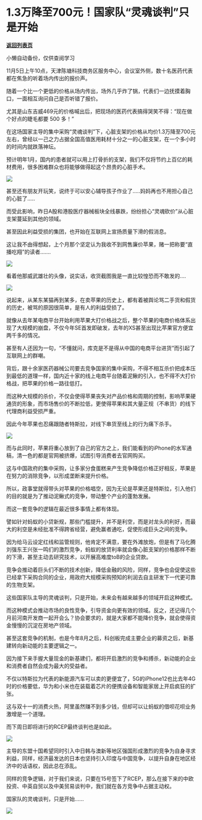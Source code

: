 # 1.3万降至700元！国家队“灵魂谈判”只是开始

[**返回列表页**](/gzh/政事堂2019)

小懒自动备份，仅供查阅学习

11月5日上午10点，天津陈塘科技商务区服务中心，会议室外侧，数十名医药代表都在焦急的听着场内传出的报价声。  

  

随着一个比一个更低的价格从场内传出，场外几乎炸了锅，代表们一边抚摸着胸口，一面相互询问自己是否听错了报价。

  

尤其是山东吉威469元的价格喊出后，把现场的医药代表搞得哭笑不得：“现在做个好点的睫毛都要 500 多！”  

  

在这场国家主导的集中采购“灵魂谈判”下，心脏支架的价格从均价1.3万降至700元左右，曾经以一己之力占据全国高值医用耗材十分之一的心脏支架，在一个多小时的时间内就跌落神坛。

  

预计明年1月，国内的患者就可以用上打骨折的支架，我们不仅将节约上百亿的耗材费用，很多困难群众也将能够做得起这个昂贵的心脏手术。

  

![](https://mmbiz.qpic.cn/mmbiz_png/rxhS23yu8cNjatjicVtPTBdF2wUmTTPKvjEr0VEW7ylk0mRat6052oxiboyKiaNcnAwLLJLHzIdOUQpE6ia8OG1LGw/640?wx_fmt=png)

  

甚至还有朋友开玩笑，说终于可以安心辅导孩子作业了.....妈妈再也不用担心自己的心脏了.....  

  

而受此影响，昨日A股和港股医疗器械板块全线暴跌，纷纷担心“灵魂砍价”从心脏支架蔓延到其他的领域。

  

甚至因此利益受损的集团，也开始在互联网上宣扬质量下滑的假消息。

  

这让我不由得想起，上个月那个坚定认为我收不到网售廉价苹果，赌一把称要“直播吃翔”的读者.......  

  

![](https://mmbiz.qpic.cn/mmbiz_png/rxhS23yu8cNjatjicVtPTBdF2wUmTTPKv5CBPiaMsjJREqyHy6OESckEWUcJicptsf2iaASdrBVdJ5IkicS0xf3aTIg/640?wx_fmt=png)

  

看着他那威武雄壮的头像，说实话，收货截图我是一直比较惶恐而不敢发的....  

![](https://mmbiz.qpic.cn/mmbiz_png/rxhS23yu8cNjatjicVtPTBdF2wUmTTPKvJuQXYAhRTas3UaXywM0Tc4OAfVjz9XYLue6tjjIemK21nhv2HWibGSg/640?wx_fmt=png)

  

说起来，从某东某猫再到某多，在卖苹果的历史上，都有着被舆论骂二手货和假货的历史，被骂的原因很简单，是有人的利益受损了。

  

就像从去年某电商平台开始利用苹果大打价格战之后，整个苹果的电商价格体系出现了大规模的崩盘，不仅今年SE首发即破发，去年的XS甚至出现比苹果官方便宜两千多的情况。

  

甚至有人还因为一句，“不懂就问，库克是不是得从中国的电商平台进货”而引起了互联网上的群嘲。  

  

背后，跟十余家医药器械公司要去竞争国家的集中采购，不得不相互杀价把成本压到最低的道理一样，国内近十家的线上电商平台随着泥鳅的引入，也不得不大打价格战，把苹果的价格一路往低打。

  

而这种大规模的杀价，不仅会使得苹果丧失对产品价格和周期的控制，影响苹果硬通货的形象，而市场售价的不断拉低，更使得苹果和其大量正规（不串货）的线下代理商利益受损严重。

  

因此今年苹果也忍痛跟随者特斯拉，对线下串货至线上的行为痛下杀手。

  

![](https://mmbiz.qpic.cn/mmbiz_png/rxhS23yu8cNjatjicVtPTBdF2wUmTTPKvSicTyGHpr6LcyK7RQC1WicibUObgbYcrJFF9GZKSESzpQkCN4QbDf1xpw/640?wx_fmt=png)

  

而与此同时，苹果将重心放到了自己的官方之上，我们能看到的iPhone的水军通稿，清一色的都是官网被挤爆，试图引导消费者去官网购买。

  

这与中国政府的集中采购，让多家分食蛋糕来产生竞争降低价格正好相反，苹果是在努力的消除竞争，以形成垄断来提升价格。  

  

所以，政事堂就得带头对苹果的价格唱空，因为无论是苹果还是特斯拉，引入他们的目的就是为了推动泥鳅式的竞争，带动整个产业的蓬勃发展。

  

而这一套竞争的逻辑在最近很多事情上都有体现。  

  

譬如针对蚂蚁的小贷新规，那些门槛提升，并不是利空，而是对龙头的利好，而最大的利空是未经批准不得跨省经营，避免赢者通吃，促使形成巨头之间的竞争。  

  

因为给马云设定红线和监管规则，他肯定不满意，要在外滩放炮，但是有了马化腾刘强东王兴张一鸣们的激烈竞争，蚂蚁的放贷利率就会像心脏支架的价格那样不断的下滑，甚至主动去研究技术，以开展高难度toB的企业贷款。

  

竞争会推动着巨头们不断的技术创新，降低金融的风险，同样，竞争也会促使这些已经拿下采购合同的企业，用政府大规模采购预知的利润去自主研发下一代更可靠的生物支架。

  

这些国家队主导的灵魂谈判，只是开始，未来会有越来越多的领域开启这种模式。

  

而这种模式会推动市场的良性竞争，引导资金向更有效的领域。反之，还记得几个月前河南开发商一起开会么？协会要求的，就是大家都不能降价竞争，就会使得资金慢慢的沉淀在房地产领域。

  

甚至这套竞争的机制，也是今年8月之后，科创板完成主要企业的募资之后，新基建转向新动能的主要逻辑之一。

  

因为接下来手握大量现金的新基建们，都将开启激烈的竞争和搏杀，新动能的企业和消费者自然会成为最大的受益者。

  

不仅以特斯拉为代表的新能源汽车可以卖的更便宜了，5G的iPhone12也比去年4G时的价格要低，华为和小米也在装载着芯片的便携设备和智能家居上开启疯狂的扩张。

  

这与双十一的消费火热，阿里虽然赚不到多少钱，但却可以让蚂蚁的借呗花呗业务激增是一个道理。

  

而下周日即将进行的RCEP最终谈判也是如此。

  

![](https://mmbiz.qpic.cn/mmbiz_jpg/rxhS23yu8cNjatjicVtPTBdF2wUmTTPKv0ib4ibKYAzXvUIpZZictF9MKQibNUakx1OgSQFOBickK1VPXeEYwXyKkEibA/640?wx_fmt=jpeg)

  

主导的东盟十国希望同时引入中日韩与澳新等地区强国形成激烈的竞争为自身寻求利益，同样，经济最发达的日本也坚持引入印度与中国竞争，以提升自身在地区经济中的话语权，因此总在添乱。  

  

同样的竞争逻辑，对于我们来说，只要在15号签下了RCEP，那么在接下来的中欧投资、中英自贸以及中美贸易谈判中，我们就在各方竞争中占据主动权。  

  

国家队的灵魂谈判，只是开始......  

  

![](https://mmbiz.qpic.cn/mmbiz_jpg/rxhS23yu8cPp0iaKAfe0ZsWfgGcY72o9Nror8TicrtnlDsqzY7y4Kum4fM3X0FMEGlbvm9HvZUiaETSnLt4DHNLbQ/640?wx_fmt=jpeg)


